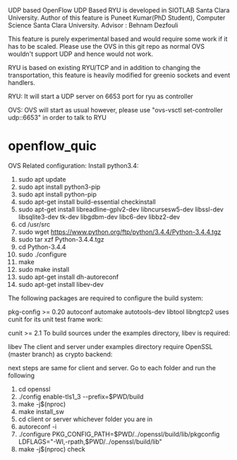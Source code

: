 UDP based OpenFlow UDP Based RYU is developed in SIOTLAB Santa Clara University. Author of this feature is Puneet Kumar(PhD Student), Computer Science Santa Clara University. Advisor : Behnam Dezfouli

This feature is purely experimental based and would require some work if it has to be scaled. Please use the OVS in this git repo as normal OVS wouldn't support UDP and hence would not work.

RYU is based on existing RYU/TCP and in addition to changing the transportation, this feature is heavily modified for greenio sockets and event handlers.

RYU: It will start a UDP server on 6653 port for ryu as controller

OVS: OVS will start as usual however, please use "ovs-vsctl set-controller udp::6653" in order to talk to RYU

# openflow_quic
OVS Related configuration:
Install python3.4:
1. sudo apt update
2. sudo apt install python3-pip
3. sudo apt install python-pip
4. sudo apt-get install build-essential checkinstall
5. sudo apt-get install libreadline-gplv2-dev libncursesw5-dev libssl-dev libsqlite3-dev tk-dev libgdbm-dev libc6-dev libbz2-dev
6. cd /usr/src
7. sudo wget https://www.python.org/ftp/python/3.4.4/Python-3.4.4.tgz
8. sudo tar xzf Python-3.4.4.tgz
9. cd Python-3.4.4
10. sudo ./configure
11. make
12. sudo make install
13. sudo apt-get install dh-autoreconf
14. sudo apt-get install libev-dev

The following packages are required to configure the build system:

pkg-config >= 0.20
autoconf
automake
autotools-dev
libtool
libngtcp2 uses cunit for its unit test frame work:

cunit >= 2.1
To build sources under the examples directory, libev is required:

libev
The client and server under examples directory require OpenSSL (master branch) as crypto backend:

next steps are same for client and server. Go to each folder and run the following 
1. cd openssl
2. ./config enable-tls1_3 --prefix=$PWD/build
3. make -j$(nproc)
4. make install_sw
5. cd client or server whichever folder you are in
6. autoreconf -i
7. ./configure PKG_CONFIG_PATH=$PWD/../openssl/build/lib/pkgconfig LDFLAGS="-Wl,-rpath,$PWD/../openssl/build/lib"
8. make -j$(nproc) check
